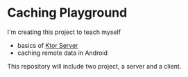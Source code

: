 # Caching Playground
I'm creating this project to teach myself 
  - basics of [Ktor Server](https://ktor.io)
  - caching remote data in Android
  
This repository will include two project, a server and a client.
